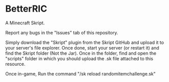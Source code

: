 # BetterRIC
A Minecraft Skript.

Report any bugs in the "Issues" tab of this repository.

Simply download the "Skript" plugin from the Skript GitHub and upload it to your server's file explorer. Once done, start your server (or restart it) and find the Skript folder (Not the Jar). Once in the folder, find and open the "scripts" folder in which you should upload the .sk file attached to this resource.

Once in-game, Run the command "/sk reload randomitemchallenge.sk"
